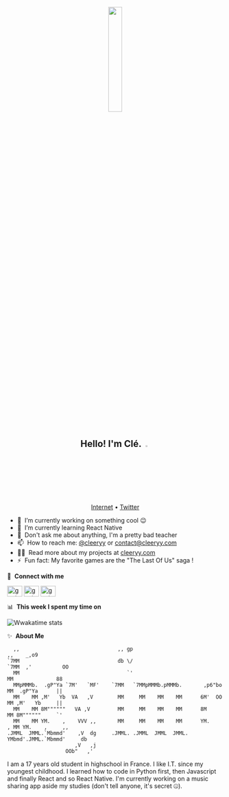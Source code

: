 <p align="center"><img src="https://media.giphy.com/media/ASd0Ukj0y3qMM/giphy.gif" width="25%"></p>

<h2 align="center"> Hello! I'm Clé. <img src="https://media.giphy.com/media/hvRJCLFzcasrR4ia7z/giphy.gif" width="3%"></h2>
<p align="center">
  <a href="https://cleeryy.com">Internet</a> •
  <a href="https://twitter.com/cleeryy">Twitter</a>
</p>

- 🔭 &nbsp;I’m currently working on something cool :wink:
- 🌱 &nbsp;I’m currently learning React Native
- 💬 &nbsp;Don't ask me about anything, I'm a pretty bad teacher
- 📫 &nbsp;How to reach me: [@cleeryy](https://twitter.com/cleeryy) or <a rel="me" href="mailto:contact@cleeryy.com">contact@cleeryy.com</a>
- 👨‍💻 &nbsp;Read more about my projects at [cleeryy.com](https://www.cleeryy.com/)
- ⚡ &nbsp;Fun fact: My favorite games are the "The Last Of Us" saga !

🔗 &nbsp;**Connect with me**
<p align="left">
<a href="https://twitter.com/cleeryy" target="blank"><img align="center" src="https://raw.githubusercontent.com/rahuldkjain/github-profile-readme-generator/master/src/images/icons/Social/twitter.svg" alt="gautamkrishnar" height="25" width="35" /></a>
<a href="https://linkedin.com/in/cl%C3%A9ry-a-ferradou-3035a61b5" target="blank"><img align="center" src="https://raw.githubusercontent.com/rahuldkjain/github-profile-readme-generator/master/src/images/icons/Social/linked-in-alt.svg" alt="gautamkrishnar" height="25" width="35" /></a>
<a href="https://instagram.com/cleeryy" target="blank"><img align="center" src="https://raw.githubusercontent.com/rahuldkjain/github-profile-readme-generator/master/src/images/icons/Social/instagram.svg" alt="gautamkrishnar" height="25" width="35" /></a>

📊 &nbsp;**This week I spent my time on**

![Wwakatime stats](https://github-readme-stats-taupe-two.vercel.app/api/wakatime?username=smoothwastaken&hide_title=true&hide_border=true&langs_count=5&bg_color=00000000&text_color=777)


✨&nbsp;&nbsp;**About Me**
  
```                                                                                           
  ,,                                ,, gp                               ,,    _,o9         
`7MM                                db \/                             `7MM  ,'          OO 
  MM                                   `'                               MM              88 
  MMpMMMb.  .gP"Ya `7M'   `MF'    `7MM   `7MMpMMMb.pMMMb.       ,p6"bo  MM  .gP"Ya      || 
  MM    MM ,M'   Yb  VA   ,V        MM     MM    MM    MM      6M'  OO  MM ,M'   Yb     || 
  MM    MM 8M""""""   VA ,V         MM     MM    MM    MM      8M       MM 8M""""""     `' 
  MM    MM YM.    ,    VVV ,,       MM     MM    MM    MM      YM.    , MM YM.    ,     ,, 
.JMML  JMML.`Mbmmd'    ,V  dg     .JMML. .JMML  JMML  JMML.     YMbmd'.JMML.`Mbmmd'     db 
                      ,V   ,j                                                              
                   OOb"   ,'                                                               
```

I am a 17 years old student in highschool in France. I like I.T. since my youngest childhood. I learned how to code in Python first, then Javascript and finally React and so React Native. I'm currently working on a music sharing app aside my studies (don't tell anyone, it's secret 🤐).


